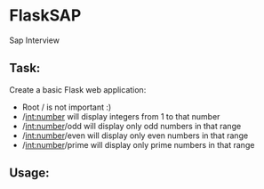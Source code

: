 # FlaskSAP
Sap Interview

## Task:

Create a basic Flask web application:
- Root / is not important :)
- /<int:number> will display integers from 1 to that number
- /<int:number>/odd will display only odd numbers in that range
- /<int:number>/even will display only even numbers in that range
- /<int:number>/prime will display only prime numbers in that range

## Usage:


